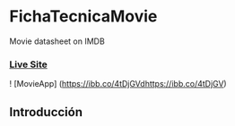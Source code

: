 # FichaTecnicaMovie
  Movie datasheet on IMDB
 
### [Live Site](https://ebdatasheetmovie.netlify.app/)
! [MovieApp] (https://ibb.co/4tDjGVdhttps://ibb.co/4tDjGV)
## Introducción
